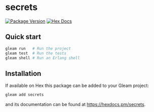 # secrets

[![Package Version](https://img.shields.io/hexpm/v/secrets)](https://hex.pm/packages/secrets)
[![Hex Docs](https://img.shields.io/badge/hex-docs-ffaff3)](https://hexdocs.pm/secrets/)

## Quick start

```sh
gleam run   # Run the project
gleam test  # Run the tests
gleam shell # Run an Erlang shell
```

## Installation

If available on Hex this package can be added to your Gleam project:

```sh
gleam add secrets
```

and its documentation can be found at <https://hexdocs.pm/secrets>.
